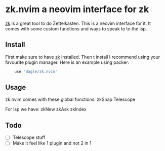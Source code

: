 # zk.nvim a neovim interface for zk
[zk](https://github.com/mickael-menu/zk) is a great tool to do Zettelkasten.
This is a neovim interface for it. It comes with some custom functions and ways
to speak to to the lsp.

## Install
First make sure to have [zk](https://github.com/mickael-menu/zk) installed.
Then t install I recommend using your favourite plugin manager. Here is an example
using packer:

```lua
	use 'dagle/zk.nvim'
```
## Usage
zk.nvim comes with these global functions:
zkSnap
Telescope

For lsp we have:
zkNew
zkAsk
zkIndex


## Todo
- [ ] Telescope stuff
- [ ] Make it feel like 1 plugin and not 2 in 1
